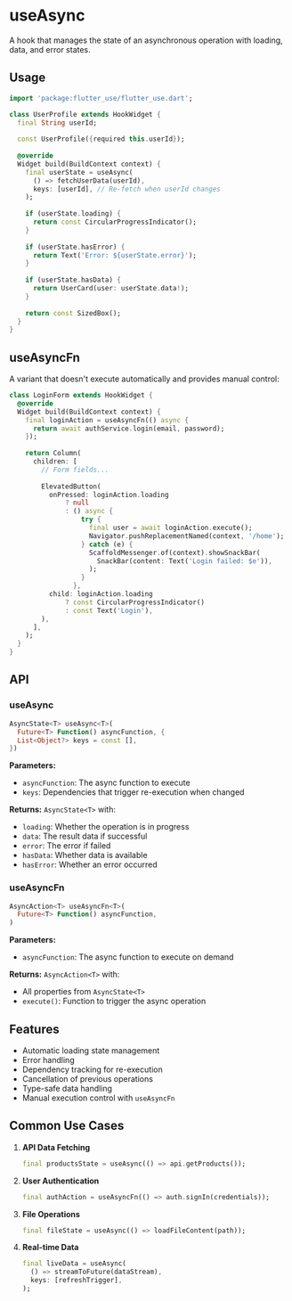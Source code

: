 # useAsync

A hook that manages the state of an asynchronous operation with loading, data, and error states.

## Usage

```dart
import 'package:flutter_use/flutter_use.dart';

class UserProfile extends HookWidget {
  final String userId;
  
  const UserProfile({required this.userId});
  
  @override
  Widget build(BuildContext context) {
    final userState = useAsync(
      () => fetchUserData(userId),
      keys: [userId], // Re-fetch when userId changes
    );
    
    if (userState.loading) {
      return const CircularProgressIndicator();
    }
    
    if (userState.hasError) {
      return Text('Error: ${userState.error}');
    }
    
    if (userState.hasData) {
      return UserCard(user: userState.data!);
    }
    
    return const SizedBox();
  }
}
```

## useAsyncFn

A variant that doesn't execute automatically and provides manual control:

```dart
class LoginForm extends HookWidget {
  @override
  Widget build(BuildContext context) {
    final loginAction = useAsyncFn(() async {
      return await authService.login(email, password);
    });
    
    return Column(
      children: [
        // Form fields...
        
        ElevatedButton(
          onPressed: loginAction.loading 
              ? null 
              : () async {
                  try {
                    final user = await loginAction.execute();
                    Navigator.pushReplacementNamed(context, '/home');
                  } catch (e) {
                    ScaffoldMessenger.of(context).showSnackBar(
                      SnackBar(content: Text('Login failed: $e')),
                    );
                  }
                },
          child: loginAction.loading
              ? const CircularProgressIndicator()
              : const Text('Login'),
        ),
      ],
    );
  }
}
```

## API

### useAsync

```dart
AsyncState<T> useAsync<T>(
  Future<T> Function() asyncFunction, {
  List<Object?> keys = const [],
})
```

**Parameters:**
- `asyncFunction`: The async function to execute
- `keys`: Dependencies that trigger re-execution when changed

**Returns:** `AsyncState<T>` with:
- `loading`: Whether the operation is in progress
- `data`: The result data if successful
- `error`: The error if failed
- `hasData`: Whether data is available
- `hasError`: Whether an error occurred

### useAsyncFn

```dart
AsyncAction<T> useAsyncFn<T>(
  Future<T> Function() asyncFunction,
)
```

**Parameters:**
- `asyncFunction`: The async function to execute on demand

**Returns:** `AsyncAction<T>` with:
- All properties from `AsyncState<T>`
- `execute()`: Function to trigger the async operation

## Features

- Automatic loading state management
- Error handling
- Dependency tracking for re-execution
- Cancellation of previous operations
- Type-safe data handling
- Manual execution control with `useAsyncFn`

## Common Use Cases

1. **API Data Fetching**
   ```dart
   final productsState = useAsync(() => api.getProducts());
   ```

2. **User Authentication**
   ```dart
   final authAction = useAsyncFn(() => auth.signIn(credentials));
   ```

3. **File Operations**
   ```dart
   final fileState = useAsync(() => loadFileContent(path));
   ```

4. **Real-time Data**
   ```dart
   final liveData = useAsync(
     () => streamToFuture(dataStream),
     keys: [refreshTrigger],
   );
   ```